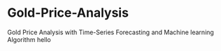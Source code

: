 # Gold-Price-Analysis
Gold Price Analysis with Time-Series Forecasting and Machine learning Algorithm
hello
